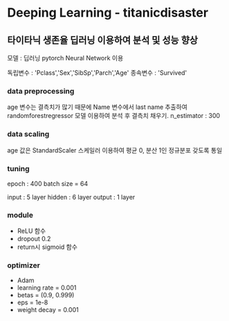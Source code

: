 # Deeping Learning - titanicdisaster
## 타이타닉 생존율 딥러닝 이용하여 분석 및 성능 향상

모델 : 딥러닝 pytorch Neural Network 이용

독립변수 : 'Pclass','Sex','SibSp','Parch','Age'
종속변수 : 'Survived'

### data preprocessing 
age 변수는 결측치가 많기 때문에 Name 변수에서 last name 추출하여 randomforestregressor 모델 이용하여 분석 후 결측치 채우기.
n_estimator : 300

### data scaling 
age 값은 StandardScaler 스케일러 이용하여 평균 0, 분산 1인 정규분포 갖도록 통일

### tuning
epoch : 400
batch size = 64

input : 5 layer
hidden : 6 layer
output : 1 layer

### module
- ReLU 함수
- dropout 0.2
- return시 sigmoid 함수

### optimizer
- Adam
- learning rate = 0.001
- betas = (0.9, 0.999)
- eps = 1e-8
- weight decay = 0.001
